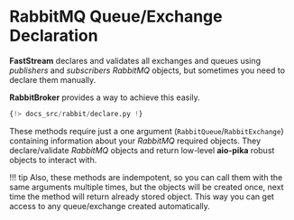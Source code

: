 # RabbitMQ Queue/Exchange Declaration

**FastStream** declares and validates all exchanges and queues using *publishers* and *subscribers* *RabbitMQ* objects, but sometimes you need to declare them manually.

**RabbitBroker** provides a way to achieve this easily.

``` python linenums="1" hl_lines="15-20 22-27"
{!> docs_src/rabbit/declare.py !}
```

These methods require just a one argument (`RabbitQueue`/`RabbitExchange`) containing information about your *RabbitMQ* required objects. They declare/validate *RabbitMQ* objects and return low-level **aio-pika** robust objects to interact with.

!!! tip
    Also, these methods are indempotent, so you can call them with the same arguments multiple times, but the objects will be created once, next time the method will return already stored object. This way you can get access to any queue/exchange created automatically.
